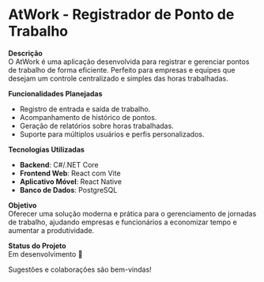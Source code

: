 # AtWork - Registrador de Ponto de Trabalho

**Descrição**  
O AtWork é uma aplicação desenvolvida para registrar e gerenciar pontos de trabalho de forma eficiente. Perfeito para empresas e equipes que desejam um controle centralizado e simples das horas trabalhadas.

**Funcionalidades Planejadas**  
- Registro de entrada e saída de trabalho.  
- Acompanhamento de histórico de pontos.  
- Geração de relatórios sobre horas trabalhadas.  
- Suporte para múltiplos usuários e perfis personalizados.  

**Tecnologias Utilizadas**  
- **Backend**: C#/.NET Core  
- **Frontend Web**: React com Vite  
- **Aplicativo Móvel**: React Native  
- **Banco de Dados**: PostgreSQL  

**Objetivo**  
Oferecer uma solução moderna e prática para o gerenciamento de jornadas de trabalho, ajudando empresas e funcionários a economizar tempo e aumentar a produtividade.

**Status do Projeto**  
Em desenvolvimento 🚧  

Sugestões e colaborações são bem-vindas!
